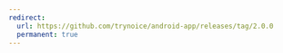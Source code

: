 ```yaml
---
redirect:
  url: https://github.com/trynoice/android-app/releases/tag/2.0.0
  permanent: true
---
```

